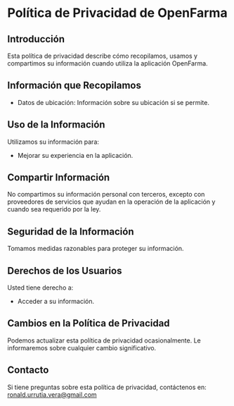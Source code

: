 # Política de Privacidad de OpenFarma

## Introducción
Esta política de privacidad describe cómo recopilamos, usamos y compartimos su información cuando utiliza la aplicación OpenFarma.

## Información que Recopilamos
- Datos de ubicación: Información sobre su ubicación si se permite.

## Uso de la Información
Utilizamos su información para:
- Mejorar su experiencia en la aplicación.

## Compartir Información
No compartimos su información personal con terceros, excepto con proveedores de servicios que ayudan en la operación de la aplicación y cuando sea requerido por la ley.

## Seguridad de la Información
Tomamos medidas razonables para proteger su información.

## Derechos de los Usuarios
Usted tiene derecho a:
- Acceder a su información.

## Cambios en la Política de Privacidad
Podemos actualizar esta política de privacidad ocasionalmente. Le informaremos sobre cualquier cambio significativo.

## Contacto
Si tiene preguntas sobre esta política de privacidad, contáctenos en: ronald.urrutia.vera@gmail.com
